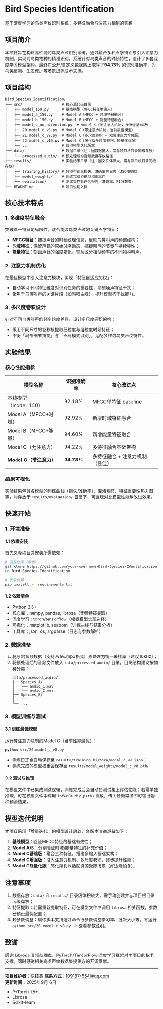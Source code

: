 # Bird Species Identification
基于深度学习的鸟类声纹识别系统：多特征融合与注意力机制的实践

## 项目简介
本项目旨在构建高性能的鸟类声纹识别系统，通过融合多种声学特征与引入注意力机制，实现对鸟类物种的精准识别。系统针对鸟类声音的时频特性，设计了多套深度学习模型架构，最终在公开/自定义数据集上取得了**94.78%** 的识别准确率，为鸟类监测、生态保护等场景提供技术支撑。


## 项目结构
```
Bird_Species_Identification/
├── src/                  # 核心源代码目录
│   ├── model_150.py      # 基线模型（MFCC特征单输入）
│   ├── model_a_150.py    # Model A（MFCC + 时域特征融合）
│   ├── model_b_150.py    # Model B（MFCC + 能量特征融合）
│   ├── model_c_no_attention.py  # Model C（无注意力机制，多特征基础版）
│   ├── 20.model_c_v8.py  # Model C（带注意力机制，当前最佳模型）
│   ├── 21.model_c_v9.py  # Model C（多尺度卷积 + 双端注意力增强版）
│   ├── 22.model_c_v10.py # Model C（简化版多尺度卷积，轻量化适配）
│   └── ...               # 其他模型迭代版本
├── data/                 # 数据目录（注：因数据量大，需与项目根目录同级存放）
│   └── processed_audio/  # 预处理后的音频数据存放路径
├── results/              # 实验结果目录（注：因文件体积大，需与项目根目录同级存放）
│   ├── training_history/ # 各模型训练损失、准确率等日志（JSON格式）
│   ├── model_weights/    # 训练完成的模型权重文件
│   └── evaluation/       # 测试集性能评估报告（准确率、F1分数等）
└── README.md             # 项目说明文档
```


## 核心技术特点
### 1. 多维度特征融合
突破单一特征的局限性，联合提取鸟类声纹的关键声学特征：
- **MFCC特征**：捕捉声音的时频纹理信息，反映鸟类叫声的频谱结构；
- **时域特征**：保留声音的原始时序动态，捕捉叫声的节奏与持续特性；
- **能量特征**：刻画声音的强度变化，辅助区分相似频率的不同物种叫声。

### 2. 注意力机制优化
在最佳模型中引入注意力模块，实现「特征自适应加权」：
- 自动学习不同特征维度对识别任务的重要性，抑制噪声特征干扰；
- 聚焦于鸟类叫声的关键片段（如鸣唱主峰），提升模型抗干扰能力。

### 3. 多尺度卷积设计
针对不同鸟类叫声的频率跨度差异，设计多尺度卷积架构：
- 采用不同尺寸的卷积核提取细粒度与粗粒度时频特征；
- 平衡「局部细节捕捉」与「全局模式识别」，适配多样的鸟类声纹特性。


## 实验结果
### 核心性能指标
| 模型名称                | 识别准确率 | 核心改进点                  |
|-------------------------|------------|-----------------------------|
| 基线模型（model_150）   | 92.18%     | MFCC单特征 baseline         |
| Model A（MFCC+时域）    | 92.92%     | 新增时域特征融合            |
| Model B（MFCC+能量）    | 94.60%     | 新增能量特征融合            |
| Model C（无注意力）     | 94.22%     | 多特征融合基础架构          |
| **Model C（带注意力）** | **94.78%** | 多特征融合 + 注意力机制（最佳） |

### 结果可视化
实验结果包含各模型的训练曲线（损失/准确率）、混淆矩阵、特征重要性热力图等，均存放于 `results/evaluation/` 目录下，可直观对比模型性能与改进效果。


## 快速开始
### 1. 环境准备
#### 1.1 依赖安装
首先克隆项目并安装所需依赖：
```bash
# 克隆仓库（示例）
git clone https://github.com/your-username/Bird-Species-Identification.git
cd Bird-Species-Identification

# 安装依赖
pip install -r requirements.txt
```

#### 1.2 依赖清单
- Python 3.6+
- 核心库：numpy, pandas, librosa（音频特征提取）
- 深度学习：torch/tensorflow（根据模型实现选择）
- 可视化：matplotlib, seaborn（训练曲线与结果分析）
- 工具库：json, os, argparse（日志与参数解析）

### 2. 数据准备
1. 将原始音频数据（支持.wav/.mp3格式）预处理为统一采样率（建议16kHz）；
2. 将预处理后的音频文件放入 `data/processed_audio/` 目录，目录结构建议按物种分类：
   ```
   data/processed_audio/
   ├── Species_A/
   │   ├── audio_1.wav
   │   └── audio_2.wav
   ├── Species_B/
   │   └── ...
   └── ...
   ```

### 3. 模型训练与测试
#### 3.1 训练最佳模型
运行带注意力机制的Model C（当前性能最优）：
```bash
python src/20.model_c_v8.py
```
- 训练日志会自动保存至 `results/training_history/model_c_v8.json`；
- 训练完成的模型权重会保存至 `results/model_weights/model_c_v8.pth`。

#### 3.2 测试与推理
在模型文件中已集成测试逻辑，训练完成后会自动在测试集上评估性能；若需单独推理，可在模型文件中调用 `infer(audio_path)` 函数，传入音频路径即可输出物种预测结果。


## 模型迭代说明
本项目采用「增量迭代」的模型设计思路，各版本演进逻辑如下：
1. **基线模型**：验证MFCC特征的基础有效性；
2. **Model A/B**：分别验证时域/能量特征的补充价值；
3. **Model C基础版**：融合三种特征，搭建多输入基础架构；
4. **Model C增强版**：引入注意力机制、多尺度卷积，逐步提升性能；
5. **Model C轻量化版**：简化架构以适配资源受限场景（如边缘设备）。


## 注意事项
1. 数据存放：`data/` 和 `results/` 目录因体积较大，需手动创建并与项目根目录同级存放；
2. 特征提取：若需重新提取特征，可在模型文件中调用 `librosa` 相关函数，参数已预设最优配置；
3. 超参数调整：训练脚本支持通过命令行参数调整学习率、批次大小等，可运行 `python src/20.model_c_v8.py -h` 查看参数说明。


## 致谢
感谢 [Librosa](https://librosa.org/doc/latest/index.html) 音频处理库、PyTorch/TensorFlow 深度学习框架对本项目的技术支撑，同时感谢相关鸟类声纹数据集提供方的开源贡献。

---
**项目维护者**：陈钰鑫
**联系方式**：1091874554@qq.com  
**更新时间**：2025年9月16日
- PyTorch 1.8+
- Librosa
- Scikit-learn
